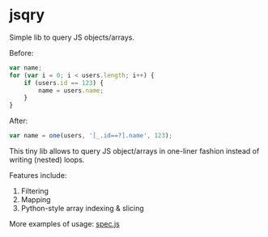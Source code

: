 # jsqry
Simple lib to query JS objects/arrays.

Before:
```js
var name;
for (var i = 0; i < users.length; i++) {
    if (users.id == 123) {
        name = users.name;
    }
}

```
After:
```js
var name = one(users, '[_.id==?].name', 123);
```

This tiny lib allows to query JS object/arrays in one-liner fashion instead of writing (nested) loops.

Features include:

1. Filtering
1. Mapping
1. Python-style array indexing & slicing

More examples of usage: [spec.js](/spec/spec.js)
